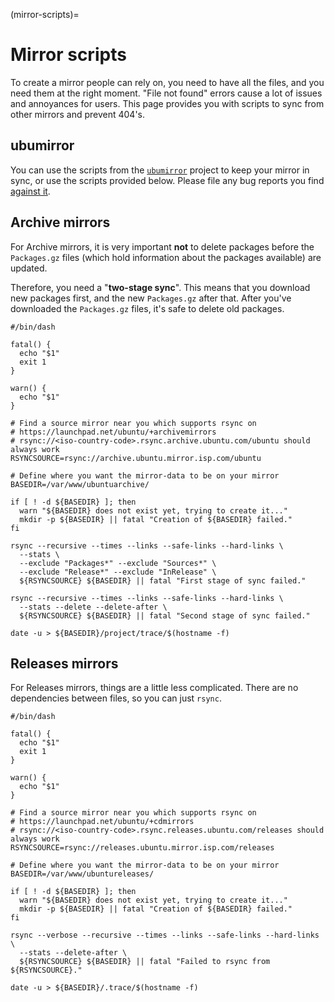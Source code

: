 (mirror-scripts)=
# Mirror scripts

To create a mirror people can rely on, you need to have all the files, and you
need them at the right moment. "File not found" errors cause a lot of issues
and annoyances for users. This page provides you with scripts to sync from other
mirrors and prevent 404's.


## ubumirror

You can use the scripts from the
[`ubumirror`](https://code.launchpad.net/~ubumirror-devs/ubumirror/trunk)
project to keep your mirror in sync, or use the scripts provided below. Please
file any bug reports you find
[against it](https://bugs.launchpad.net/ubuntu/+source/ubumirror).


## Archive mirrors

For Archive mirrors, it is very important **not** to delete packages before the
`Packages.gz` files (which hold information about the packages available) are
updated.

Therefore, you need a "**two-stage sync**". This means that you download new
packages first, and the new `Packages.gz` after that. After you've downloaded
the `Packages.gz` files, it's safe to delete old packages.


```none
#/bin/dash

fatal() {
  echo "$1"
  exit 1
}

warn() {
  echo "$1"
}

# Find a source mirror near you which supports rsync on
# https://launchpad.net/ubuntu/+archivemirrors
# rsync://<iso-country-code>.rsync.archive.ubuntu.com/ubuntu should always work
RSYNCSOURCE=rsync://archive.ubuntu.mirror.isp.com/ubuntu

# Define where you want the mirror-data to be on your mirror
BASEDIR=/var/www/ubuntuarchive/

if [ ! -d ${BASEDIR} ]; then
  warn "${BASEDIR} does not exist yet, trying to create it..."
  mkdir -p ${BASEDIR} || fatal "Creation of ${BASEDIR} failed."
fi

rsync --recursive --times --links --safe-links --hard-links \
  --stats \
  --exclude "Packages*" --exclude "Sources*" \
  --exclude "Release*" --exclude "InRelease" \
  ${RSYNCSOURCE} ${BASEDIR} || fatal "First stage of sync failed."

rsync --recursive --times --links --safe-links --hard-links \
  --stats --delete --delete-after \
  ${RSYNCSOURCE} ${BASEDIR} || fatal "Second stage of sync failed."

date -u > ${BASEDIR}/project/trace/$(hostname -f)
```


## Releases mirrors

For Releases mirrors, things are a little less complicated. There are no
dependencies between files, so you can just `rsync`.


```none
#/bin/dash

fatal() {
  echo "$1"
  exit 1
}

warn() {
  echo "$1"
}

# Find a source mirror near you which supports rsync on
# https://launchpad.net/ubuntu/+cdmirrors
# rsync://<iso-country-code>.rsync.releases.ubuntu.com/releases should always work
RSYNCSOURCE=rsync://releases.ubuntu.mirror.isp.com/releases

# Define where you want the mirror-data to be on your mirror
BASEDIR=/var/www/ubuntureleases/

if [ ! -d ${BASEDIR} ]; then
  warn "${BASEDIR} does not exist yet, trying to create it..."
  mkdir -p ${BASEDIR} || fatal "Creation of ${BASEDIR} failed."
fi

rsync --verbose --recursive --times --links --safe-links --hard-links \
  --stats --delete-after \
  ${RSYNCSOURCE} ${BASEDIR} || fatal "Failed to rsync from ${RSYNCSOURCE}."

date -u > ${BASEDIR}/.trace/$(hostname -f)
```


